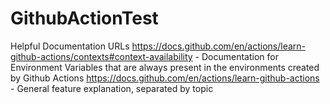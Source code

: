 # GithubActionTest
Helpful Documentation URLs
https://docs.github.com/en/actions/learn-github-actions/contexts#context-availability - Documentation for Environment Variables that are always present in the environments created by Github Actions
https://docs.github.com/en/actions/learn-github-actions - General feature explanation, separated by topic
